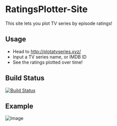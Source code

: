 # RatingsPlotter-Site
This site lets you plot TV series by episode ratings!

## Usage
* Head to http://plotatvseries.xyz/
* Input a TV series name, or IMDB ID
* See the ratings plotted over time!

## Build Status
[![Build Status](https://travis-ci.org/RyanMKrol/RatingsPlotter-Site.svg?branch=master)](https://travis-ci.org/RyanMKrol/RatingsPlotter-Site)

## Example
![Image](https://i.imgur.com/vQoc6t7.png)
